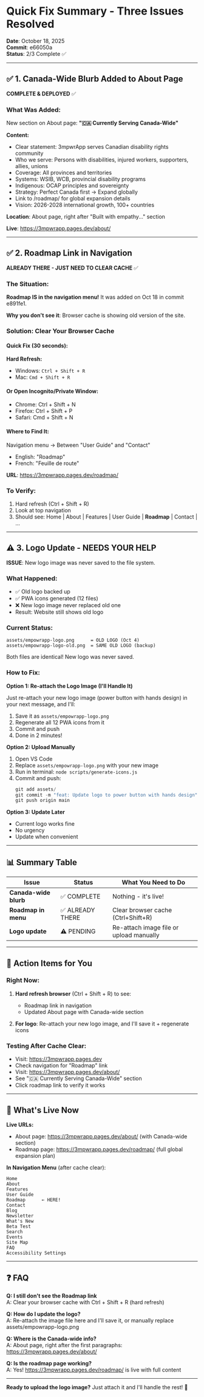 # Quick Fix Summary - Three Issues Resolved

**Date**: October 18, 2025  
**Commit**: e66050a  
**Status**: 2/3 Complete ✅

---

## ✅ 1. Canada-Wide Blurb Added to About Page

**COMPLETE & DEPLOYED** ✅

### What Was Added:

New section on About page: **"🇨🇦 Currently Serving Canada-Wide"**

**Content:**
- Clear statement: 3mpwrApp serves Canadian disability rights community
- Who we serve: Persons with disabilities, injured workers, supporters, allies, unions
- Coverage: All provinces and territories
- Systems: WSIB, WCB, provincial disability programs
- Indigenous: OCAP principles and sovereignty
- Strategy: Perfect Canada first → Expand globally
- Link to /roadmap/ for global expansion details
- Vision: 2026-2028 international growth, 100+ countries

**Location**: About page, right after "Built with empathy..." section

**Live**: https://3mpwrapp.pages.dev/about/

---

## ✅ 2. Roadmap Link in Navigation

**ALREADY THERE - JUST NEED TO CLEAR CACHE** ✅

### The Situation:

**Roadmap IS in the navigation menu!** It was added on Oct 18 in commit e891fe1.

**Why you don't see it**: Browser cache is showing old version of the site.

### Solution: Clear Your Browser Cache

#### Quick Fix (30 seconds):
**Hard Refresh:**
- Windows: `Ctrl + Shift + R`
- Mac: `Cmd + Shift + R`

#### Or Open Incognito/Private Window:
- Chrome: Ctrl + Shift + N
- Firefox: Ctrl + Shift + P
- Safari: Cmd + Shift + N

#### Where to Find It:
Navigation menu → Between "User Guide" and "Contact"
- English: "Roadmap"
- French: "Feuille de route"

**URL**: https://3mpwrapp.pages.dev/roadmap/

### To Verify:
1. Hard refresh (Ctrl + Shift + R)
2. Look at top navigation
3. Should see: Home | About | Features | User Guide | **Roadmap** | Contact | ...

---

## ⚠️ 3. Logo Update - NEEDS YOUR HELP

**ISSUE**: New logo image was never saved to the file system.

### What Happened:
- ✅ Old logo backed up
- ✅ PWA icons generated (12 files)
- ❌ New logo image never replaced old one
- Result: Website still shows old logo

### Current Status:
```
assets/empowrapp-logo.png      = OLD LOGO (Oct 4)
assets/empowrapp-logo-old.png  = SAME OLD LOGO (backup)
```

Both files are identical! New logo was never saved.

### How to Fix:

**Option 1: Re-attach the Logo Image (I'll Handle It)**

Just re-attach your new logo image (power button with hands design) in your next message, and I'll:
1. Save it as `assets/empowrapp-logo.png`
2. Regenerate all 12 PWA icons from it
3. Commit and push
4. Done in 2 minutes!

**Option 2: Upload Manually**
1. Open VS Code
2. Replace `assets/empowrapp-logo.png` with your new image
3. Run in terminal: `node scripts/generate-icons.js`
4. Commit and push:
   ```powershell
   git add assets/
   git commit -m "feat: Update logo to power button with hands design"
   git push origin main
   ```

**Option 3: Update Later**
- Current logo works fine
- No urgency
- Update when convenient

---

## 📊 Summary Table

| Issue | Status | What You Need to Do |
|-------|--------|-------------------|
| **Canada-wide blurb** | ✅ COMPLETE | Nothing - it's live! |
| **Roadmap in menu** | ✅ ALREADY THERE | Clear browser cache (Ctrl+Shift+R) |
| **Logo update** | ⚠️ PENDING | Re-attach image file or upload manually |

---

## 🎯 Action Items for You

### Right Now:
1. **Hard refresh browser** (Ctrl + Shift + R) to see:
   - Roadmap link in navigation
   - Updated About page with Canada-wide section

2. **For logo**: Re-attach your new logo image, and I'll save it + regenerate icons

### Testing After Cache Clear:
- Visit: https://3mpwrapp.pages.dev
- Check navigation for "Roadmap" link
- Visit: https://3mpwrapp.pages.dev/about/
- See "🇨🇦 Currently Serving Canada-Wide" section
- Click roadmap link to verify it works

---

## 🚀 What's Live Now

**Live URLs:**
- About page: https://3mpwrapp.pages.dev/about/ (with Canada-wide section)
- Roadmap page: https://3mpwrapp.pages.dev/roadmap/ (full global expansion plan)

**In Navigation Menu** (after cache clear):
```
Home
About
Features  
User Guide
Roadmap      ← HERE!
Contact
Blog
Newsletter
What's New
Beta Test
Search
Events
Site Map
FAQ
Accessibility Settings
```

---

## ❓ FAQ

**Q: I still don't see the Roadmap link**  
A: Clear your browser cache with Ctrl + Shift + R (hard refresh)

**Q: How do I update the logo?**  
A: Re-attach the image file here and I'll save it, or manually replace assets/empowrapp-logo.png

**Q: Where is the Canada-wide info?**  
A: About page, right after the first paragraphs: https://3mpwrapp.pages.dev/about/

**Q: Is the roadmap page working?**  
A: Yes! https://3mpwrapp.pages.dev/roadmap/ is live with full content

---

**Ready to upload the logo image?** Just attach it and I'll handle the rest! 📸
